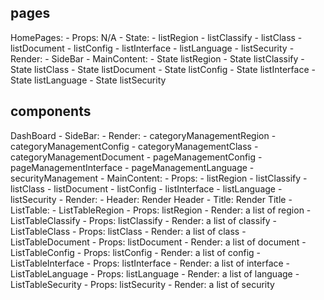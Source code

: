 ## pages
HomePages:
    - Props: N/A
    - State: 
        - listRegion
        - listClassify
        - listClass
        - listDocument
        - listConfig
        - listInterface
        - listLanguage
        - listSecurity
    - Render:
        - SideBar
        - MainContent:
            - State listRegion
            - State listClassify
            - State listClass
            - State listDocument
            - State listConfig
            - State listInterface
            - State listLanguage
            - State listSecurity

## components
DashBoard
    - SideBar:
        - Render:
            - categoryManagementRegion
            - categoryManagementConfig
            - categoryManagementClass
            - categoryManagementDocument
            - pageManagementConfig
            - pageManagementInterface
            - pageManagementLanguage
            - securityManagement
    - MainContent:
        - Props:
            - listRegion
            - listClassify
            - listClass
            - listDocument
            - listConfig
            - listInterface
            - listLanguage
            - listSecurity
        - Render:
            - Header: Render Header
            - Title: Render Title
            - ListTable:
                - ListTableRegion
                    - Props: listRegion
                    - Render: a list of region
                - ListTableClassify
                    - Props: listClassify
                    - Render: a list of classify
                - ListTableClass
                    - Props: listClass
                    - Render: a list of class
                - ListTableDocument
                    - Props: listDocument
                    - Render: a list of document
                - ListTableConfig
                    - Props: listConfig
                    - Render: a list of config
                - ListTableInterface
                    - Props: listInterface
                    - Render: a list of interface
                - ListTableLanguage
                    - Props: listLanguage
                    - Render: a list of language
                - ListTableSecurity
                    - Props: listSecurity
                    - Render: a list of security


